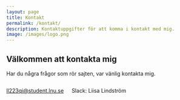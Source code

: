 ```yaml
---
layout: page
title: Kontakt
permalink: /kontakt/
description: Kontaktuppgifter för att komma i kontakt med mig.
image: /images/logo.png
---
```

<div class="page-style">
    <h2>Välkommen att kontakta mig</h2>
    <p>Har du några frågor som rör sajten, var vänlig kontakta mig.</p>

<div class="columns">
    <p><a href="mailto:ll223qi@student.lnu.se">ll223qi@student.lnu.se</a></p>
    <p>Slack: Liisa Lindström</p>
</div>
</div>
